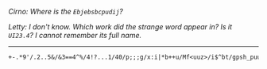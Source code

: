 *Cirno: Where is the ```Ebjebsbcpudij```?*

*Letty: I don't know. Which work did the strange word appear in? Is it ```UI23.4```? I cannot remember its full name.*

---

```
+-.*9'/.2..5&/&3==4^%/4!?...1/40/p;;;g/x:i|*b++u/Mf<uuz>/i$^bt/gpsh_puu+fo
```